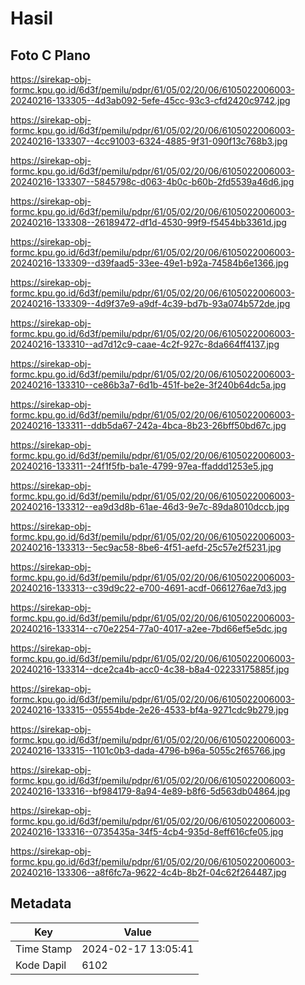 # Hasil

## Foto C Plano

https://sirekap-obj-formc.kpu.go.id/6d3f/pemilu/pdpr/61/05/02/20/06/6105022006003-20240216-133305--4d3ab092-5efe-45cc-93c3-cfd2420c9742.jpg

https://sirekap-obj-formc.kpu.go.id/6d3f/pemilu/pdpr/61/05/02/20/06/6105022006003-20240216-133307--4cc91003-6324-4885-9f31-090f13c768b3.jpg

https://sirekap-obj-formc.kpu.go.id/6d3f/pemilu/pdpr/61/05/02/20/06/6105022006003-20240216-133307--5845798c-d063-4b0c-b60b-2fd5539a46d6.jpg

https://sirekap-obj-formc.kpu.go.id/6d3f/pemilu/pdpr/61/05/02/20/06/6105022006003-20240216-133308--26189472-df1d-4530-99f9-f5454bb3361d.jpg

https://sirekap-obj-formc.kpu.go.id/6d3f/pemilu/pdpr/61/05/02/20/06/6105022006003-20240216-133309--d39faad5-33ee-49e1-b92a-74584b6e1366.jpg

https://sirekap-obj-formc.kpu.go.id/6d3f/pemilu/pdpr/61/05/02/20/06/6105022006003-20240216-133309--4d9f37e9-a9df-4c39-bd7b-93a074b572de.jpg

https://sirekap-obj-formc.kpu.go.id/6d3f/pemilu/pdpr/61/05/02/20/06/6105022006003-20240216-133310--ad7d12c9-caae-4c2f-927c-8da664ff4137.jpg

https://sirekap-obj-formc.kpu.go.id/6d3f/pemilu/pdpr/61/05/02/20/06/6105022006003-20240216-133310--ce86b3a7-6d1b-451f-be2e-3f240b64dc5a.jpg

https://sirekap-obj-formc.kpu.go.id/6d3f/pemilu/pdpr/61/05/02/20/06/6105022006003-20240216-133311--ddb5da67-242a-4bca-8b23-26bff50bd67c.jpg

https://sirekap-obj-formc.kpu.go.id/6d3f/pemilu/pdpr/61/05/02/20/06/6105022006003-20240216-133311--24f1f5fb-ba1e-4799-97ea-ffaddd1253e5.jpg

https://sirekap-obj-formc.kpu.go.id/6d3f/pemilu/pdpr/61/05/02/20/06/6105022006003-20240216-133312--ea9d3d8b-61ae-46d3-9e7c-89da8010dccb.jpg

https://sirekap-obj-formc.kpu.go.id/6d3f/pemilu/pdpr/61/05/02/20/06/6105022006003-20240216-133313--5ec9ac58-8be6-4f51-aefd-25c57e2f5231.jpg

https://sirekap-obj-formc.kpu.go.id/6d3f/pemilu/pdpr/61/05/02/20/06/6105022006003-20240216-133313--c39d9c22-e700-4691-acdf-0661276ae7d3.jpg

https://sirekap-obj-formc.kpu.go.id/6d3f/pemilu/pdpr/61/05/02/20/06/6105022006003-20240216-133314--c70e2254-77a0-4017-a2ee-7bd66ef5e5dc.jpg

https://sirekap-obj-formc.kpu.go.id/6d3f/pemilu/pdpr/61/05/02/20/06/6105022006003-20240216-133314--dce2ca4b-acc0-4c38-b8a4-02233175885f.jpg

https://sirekap-obj-formc.kpu.go.id/6d3f/pemilu/pdpr/61/05/02/20/06/6105022006003-20240216-133315--05554bde-2e26-4533-bf4a-9271cdc9b279.jpg

https://sirekap-obj-formc.kpu.go.id/6d3f/pemilu/pdpr/61/05/02/20/06/6105022006003-20240216-133315--1101c0b3-dada-4796-b96a-5055c2f65766.jpg

https://sirekap-obj-formc.kpu.go.id/6d3f/pemilu/pdpr/61/05/02/20/06/6105022006003-20240216-133316--bf984179-8a94-4e89-b8f6-5d563db04864.jpg

https://sirekap-obj-formc.kpu.go.id/6d3f/pemilu/pdpr/61/05/02/20/06/6105022006003-20240216-133316--0735435a-34f5-4cb4-935d-8eff616cfe05.jpg

https://sirekap-obj-formc.kpu.go.id/6d3f/pemilu/pdpr/61/05/02/20/06/6105022006003-20240216-133306--a8f6fc7a-9622-4c4b-8b2f-04c62f264487.jpg


## Metadata

| Key        | Value               |
| ---------- | ------------------- |
| Time Stamp | 2024-02-17 13:05:41 |
| Kode Dapil | 6102                |




